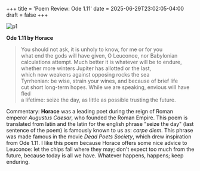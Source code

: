 +++
title = 'Poem Review: Ode 1.11'
date = 2025-06-29T23:02:05-04:00
draft = false
+++

![p1](/blog/20250629_Poets/horace.png)

**Ode 1.11 by Horace**

> You should not ask, it is unholy to know, for me or for you  
> what end the gods will have given, O Leuconoe, nor Babylonian  
> calculations attempt. Much better it is whatever will be to endure,  
> whether more winters Jupiter has allotted or the last,  
> which now weakens against opposing rocks the sea  
> Tyrrhenian: be wise, strain your wines, and because of brief life  
> cut short long-term hopes. While we are speaking, envious will have fled  
> a lifetime: seize the day, as little as possible trusting the future.  

Commentary: **Horace** was a leading poet during the reign of Roman emperor _Augustus Caesar_, who founded the Roman Empire. This poem is translated from latin and the latin for the english phrase "seize the day" (last sentence of the poem) is famously known to us as: _carpe diem_. This phrase was made famous in the movie _Dead Poets Society_, which drew inspiration from Ode 1.11. I like this poem because Horace offers some nice advice to Leuconoe: let the chips fall where they may; don't expect too much from the future, because today is all we have. Whatever happens, happens; keep enduring.
